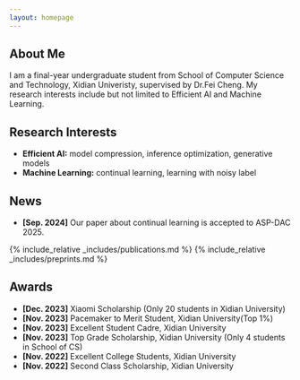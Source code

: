 ```yaml
---
layout: homepage
---
```


## About Me

I am a final-year undergraduate student from School of Computer Science and Technology, Xidian Univeristy, supervised by Dr.Fei Cheng. My research interests include but not limited to Efficient AI and Machine Learning.

## Research Interests

- **Efficient AI:** model compression, inference optimization, generative models
- **Machine Learning:** continual learning, learning with noisy label

## News

- **[Sep. 2024]** Our paper about continual learning is accepted to ASP-DAC 2025.

{% include_relative _includes/publications.md %}
{% include_relative _includes/preprints.md %}

## Awards
- **[Dec. 2023]** Xiaomi Scholarship (Only 20 students in Xidian University)
- **[Nov. 2023]** Pacemaker to Merit Student, Xidian University(Top 1%)
- **[Nov. 2023]** Excellent Student Cadre, Xidian University
- **[Nov. 2023]** Top Grade Scholarship, Xidian University (Only 4 students in School of CS)
- **[Nov. 2022]** Excellent College Students, Xidian University
- **[Nov. 2022]** Second Class Scholarship, Xidian University
